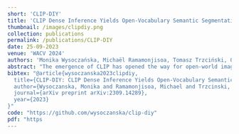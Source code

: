 ```yaml
---
short: 'CLIP-DIY'
title: 'CLIP Dense Inference Yields Open-Vocabulary Semantic Segmentation For-Free'
thumbnail: /images/clipdiy.png
collection: publications
permalink: /publications/CLIP-DIY
date: 25-09-2023
venue: 'WACV 2024'
authors: 'Monika Wysoczańska, Michaël Ramamonjisoa, Tomasz Trzciński, Oriane Siméoni'
abstract: "The emergence of CLIP has opened the way for open-world image perception. The zero-shot classification capabilities of the model are impressive but are harder to use for dense tasks such as image segmentation. Several methods have proposed different modifications and learning schemes to produce dense output. Instead, we propose in this work an open-vocabulary semantic segmentation method, dubbed CLIP-DIY, which does not require any additional training or annotations, but instead leverages existing unsupervised object localization approaches. In particular, CLIP-DIY is a multi-scale approach that directly exploits CLIP classification abilities on patches of different sizes and aggregates the decision in a single map. We further guide the segmentation using foreground/background scores obtained using unsupervised object localization methods. With our method, we obtain state-of-the-art zero-shot semantic segmentation results on PASCAL VOC and perform on par with the best methods on COCO."
bibtex: "@article{wysoczanska2023clipdiy,
  title={CLIP-DIY: CLIP Dense Inference Yields Open-Vocabulary Semantic Segmentation For-Free},
  author={Wysoczanska, Monika and Ramamonjisoa, Michael and Trzcinski, Tomasz and Simeoni, Oriane},
  journal={arXiv preprint arXiv:2309.14289},
  year={2023}
}"
code: "https://github.com/wysoczanska/clip-diy"
pdf: "https
---
```

